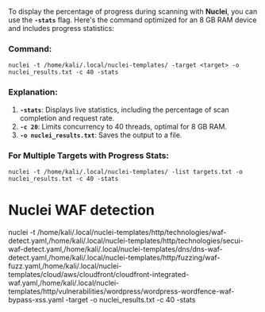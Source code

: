 
To display the percentage of progress during scanning with **Nuclei**, you can use the **`-stats`** flag. Here's the command optimized for an 8 GB RAM device and includes progress statistics:

### Command:
```
nuclei -t /home/kali/.local/nuclei-templates/ -target <target> -o nuclei_results.txt -c 40 -stats
```


### Explanation:

1. **`-stats`**: Displays live statistics, including the percentage of scan completion and request rate.
2. **`-c 20`**: Limits concurrency to 40 threads, optimal for 8 GB RAM.
3. **`-o nuclei_results.txt`**: Saves the output to a file.



### For Multiple Targets with Progress Stats:
```
nuclei -t /home/kali/.local/nuclei-templates/ -list targets.txt -o nuclei_results.txt -c 40 -stats
```


# Nuclei WAF detection

nuclei -t /home/kali/.local/nuclei-templates/http/technologies/waf-detect.yaml,/home/kali/.local/nuclei-templates/http/technologies/secui-waf-detect.yaml,/home/kali/.local/nuclei-templates/dns/dns-waf-detect.yaml,/home/kali/.local/nuclei-templates/http/fuzzing/waf-fuzz.yaml,/home/kali/.local/nuclei-templates/cloud/aws/cloudfront/cloudfront-integrated-waf.yaml,/home/kali/.local/nuclei-templates/http/vulnerabilities/wordpress/wordpress-wordfence-waf-bypass-xss.yaml -target <target> -o nuclei_results.txt -c 40 -stats

